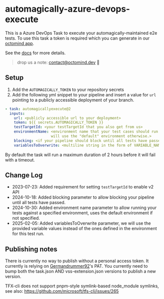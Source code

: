 # automagically-azure-devops-execute

This is a Azure DevOps Task to execute your automagically-maintained e2e tests.
To use this task a token is required which you can generate in our [octomind app](https://app.octomind.dev).

See the [docs](https://octomind.dev/docs) for more details.

> drop us a note: contact@octomind.dev 🐙

## Setup

1. Add the `AUTOMAGICALLY_TOKEN` to your repository secrets
2. Add the following yml snippet to your pipeline and insert a value for `url` pointing to a publicly accessible
   deployment of your branch.

```yml
- task: automagicallyexecute@2
  inputs:
    url: <publicly accessible url to your deployment>
    token: ${{ secrets.AUTOMAGICALLY_TOKEN }}
    testTargetId: <your testTargetId that you also get from us>
    environmentName: <environment name that your test cases should run against. optional, 
                     will use the "default" environment otherwise.>
    blocking: <if your pipeline should block until all tests have passed, optional, defaults to false>
    variablesToOverwrite: <multiline string in the form of VARIABLE_NAME:value per line>
```

By default the task will run a maximum duration of 2 hours before it will fail with a timeout.

## Change Log

- 2023-07-23: Added requirement for setting `testTargetId` to enable v2 API
- 2024-10-18: Added blocking parameter to allow blocking your pipeline until all tests have passed.
- 2024-10-30: Added environment name parameter to allow running your tests against a specified environment, uses the
  default environment if not specified.
- 2025-02-05: Added variablesToOverwrite parameter, we will use the provided variable values instead of the ones defined in the environment for this test run.

## Publishing notes

There is currently no way to publish without a personal access token. It currently is relying
on [Germandrummer92](https://github.com/Germandrummer92)'s PAT.
You currently need to bump both the task.json AND vss-extension.json versions to publish a new version.

TFX-cli does not support pnpm-style symlink-based node_module symlinks, see
also: https://github.com/microsoft/tfs-cli/issues/265

